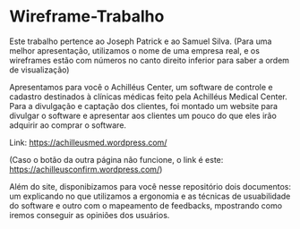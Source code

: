 # Wireframe-Trabalho

Este trabalho pertence ao Joseph Patrick e ao Samuel Silva.
(Para uma melhor apresentação, utilizamos o nome de uma empresa real, e os wireframes estão com números no canto direito inferior para saber a ordem de visualização)


Apresentamos para você o Achilléus Center, um software de controle e cadastro destinados à clínicas médicas feito pela Achilléus Medical Center. Para a divulgação e captação dos clientes, foi montado um website para divulgar o software e apresentar aos clientes um pouco do que eles irão adquirir ao comprar o software.

Link: https://achilleusmed.wordpress.com/

(Caso o botão da outra página não funcione, o link é este: https://achilleusconfirm.wordpress.com/)

Além do site, disponibizamos para você nesse repositório dois documentos: um explicando no que utilizamos a ergonomia e as técnicas de usuabilidade do software e outro com o mapeamento de feedbacks, mpostrando como iremos conseguir as opiniões dos usuários.


